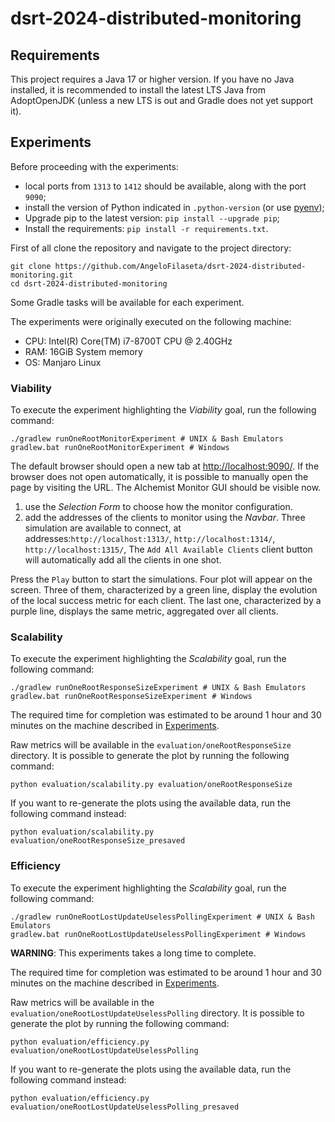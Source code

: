 # dsrt-2024-distributed-monitoring

## Requirements
This project requires a Java 17 or higher version.
If you have no Java installed,
it is recommended to install the latest LTS Java from AdoptOpenJDK (unless a new LTS is out and Gradle does not yet support it).

## Experiments
Before proceeding with the experiments: 
- local ports from `1313` to `1412` should be available, along with the port `9090`;
- install the version of Python indicated in `.python-version` (or use [pyenv](https://github.com/pyenv/pyenv));
- Upgrade pip to the latest version: `pip install --upgrade pip`;
- Install the requirements: `pip install -r requirements.txt`.

First of all clone the repository and navigate to the project directory:

```shell
git clone https://github.com/AngeloFilaseta/dsrt-2024-distributed-monitoring.git
cd dsrt-2024-distributed-monitoring
```

Some Gradle tasks will be available for each experiment.

The experiments were originally executed on the following machine:
- CPU: Intel(R) Core(TM) i7-8700T CPU @ 2.40GHz
- RAM: 16GiB System memory
- OS: Manjaro Linux

### Viability

To execute the experiment highlighting the *Viability* goal, run the following command:

```shell
./gradlew runOneRootMonitorExperiment # UNIX & Bash Emulators
gradlew.bat runOneRootMonitorExperiment # Windows
```

The default browser should open a new tab at [http://localhost:9090/](http://localhost:9090/).
If the browser does not open automatically, it is possible to manually open the page by visiting the URL.
The Alchemist Monitor GUI should be visible now.

1) use the *Selection Form* to choose how the monitor configuration.
2) add the addresses of the clients to monitor using the *Navbar*. 
  Three simulation are available to connect, at addresses:`http://localhost:1313/`, `http://localhost:1314/`, `http://localhost:1315/`,
  The `Add All Available Clients` client button will automatically add all the clients in one shot.

Press the `Play` button to start the simulations.
Four plot will appear on the screen.
Three of them, characterized by a green line,
display the evolution of the local success metric for each client.
The last one, characterized by a purple line,
displays the same metric,
aggregated over all clients.

### Scalability
To execute the experiment highlighting the *Scalability* goal, run the following command:

```shell
./gradlew runOneRootResponseSizeExperiment # UNIX & Bash Emulators
gradlew.bat runOneRootResponseSizeExperiment # Windows
```

The required time for completion was estimated to be around 1 hour and 30 minutes on the machine described in [Experiments](#experiments).

Raw metrics will be available in the `evaluation/oneRootResponseSize` directory.
It is possible to generate the plot by running the following command:
```shell
python evaluation/scalability.py evaluation/oneRootResponseSize
```

If you want to re-generate the plots using the available data, run the following command instead:

```shell
python evaluation/scalability.py evaluation/oneRootResponseSize_presaved
```

### Efficiency

To execute the experiment highlighting the *Scalability* goal, run the following command:

```shell
./gradlew runOneRootLostUpdateUselessPollingExperiment # UNIX & Bash Emulators
gradlew.bat runOneRootLostUpdateUselessPollingExperiment # Windows
```

**WARNING**: This experiments takes a long time to complete.

The required time for completion was estimated to be around 1 hour and 30 minutes on the machine described in [Experiments](#experiments).

Raw metrics will be available in the `evaluation/oneRootLostUpdateUselessPolling` directory.
It is possible to generate the plot by running the following command:
```shell
python evaluation/efficiency.py evaluation/oneRootLostUpdateUselessPolling
```

If you want to re-generate the plots using the available data, run the following command instead:

```shell
python evaluation/efficiency.py evaluation/oneRootLostUpdateUselessPolling_presaved
```
